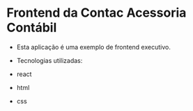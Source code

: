 # Frontend da Contac Acessoria Contábil

- Esta aplicação é uma exemplo de frontend executivo.

- Tecnologias utilizadas:
 - react
 - html
 - css

